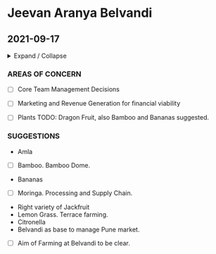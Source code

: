 # Jeevan Aranya Belvandi

##  2021-09-17 

<details markdown='1'><summary>Expand / Collapse</summary>

Bamboo net. Bamboo dome.

Work with available material.

Joshanda seeds. For health and sowing.

Sahjan must be cultivated. Very important. Multi cropping. More than  16000 saplings planted in belvandi farm in 50 Acre. Sweet variety plant of Sahjan at Mishra aunty house, Dehradun. Right variety plantation of Sahjan crucial.

Amla can be in farm for multi-cropping too. Doesn't harm crop growing under it. Amla can be planted at boundary. 

Dragon fruit to be planted. Not done yet. <span style='color:#ff0000;'>**TODO**</span>

Less people for supervision. There are MANAGEMENT ISSUES. <span style='color:#ff0000;'>**TODO**</span>

Multi cropping in 30-40 acres. Ginger and Sahjan (Moringa) planted together.

Survival rate is 100% for Moringa. Dense forest of Moringa will grow.
16000 plants are too much.

Deepak is level handed person. Hard-working. Heart to heart relation with Deepak. People cannot be bound by mind. It's heart only.

Moringa powder. Leaves to be powdered. Flowers. Drumsticks. Maintenance free tree.

Little trimming required. But even if that is not there still it's a sturdy plant.

First year survival is crucial. End of season rain, this year 2021, is very good.

Papaya also grown. Papaya and Moringa alternate planting. Deepak is real master in horticulture.

Banana must be planted. Labor issue in Belvandi.

Supervision also needed.

Vinish Gupta, Goa: Shramdaan based volunteering. Children groups can visit Belvandi farm. Satsang. Online/offline. Labor needed only for weeding. Otherwise all done by volunteers.

Jackfruit: Right variety to be found. Jackfruit expert with us. Jackfruit saplings will be organised. 

Supply chain is important and crucial for commercial viability.

Oxygen, Nature, birds, 150 families, 16000 plants, 20 plants per person done. 

Marketing and revenue generation are to be worked out. Strategy building. <span style='color:#ff0000;'>**TODO**</span>

Lemon grass. Citronella. Mosquitoes are a big problem. Selling Citronella in pots will sell like hot cake. Lemon grass is very popular in Maharashtra. Gautichaha (Lemon grass tea). Sturdy crop. Citronella is also sturdy crop.

Amazon is also only in supply chain management, yet more influence than producers.

Online initiative for Belvandi. Prateek effort. Core Team Management weak. It takes atleast two years to establish a business.

Belvandi to Pune goods transportation, Chhota Hathi price. Distribution.

Value unlocking.
Make people farmers. Terrace farming. All kinds of plants.

Office going people have vacant terrace. Facilitate urban farming for urban people. Khetify from IIT KGP guys in Gurgaon. Highly monetized. We can make open source, sharing, caring and justified, people centric community based inclusive model.

Make Belvandi base. Handle Pune and other regions from Belvandi.

Black pepper also sowed. 3-4 places black pepper planted.

Black pepper development in dome. Unni Nair house in Conoor, Kerala. Dense forest in his house.

Neem was not growing. Mahaneem as an alternative to Neem grows in Dehradun. Looks somewhat like Neem. Color lighter than Neem. Used for medicine and plywood. Belvandi also has Mahaneem. Turmeric. Black pepper planted at Mahaneem roots.

Snakes not seen so far at Belvandi farm.

Bamboo and bananas to be planted. <span style='color:#ff0000;'>**TODO**</span>

What is the aim? Clarity in aim is required. Talk with core team required. Vision for ten years. Each member to write own vision and mission on paper. Right now it's crisis management.

Amla Rs 8/- per Kg in a friend's farm. It was through contractor. That was how it had to be sold.

Decision making process and community structure is most important.
Who's farm? Whether a federation or common decision regulated on all?

</details>

### AREAS OF CONCERN 

- [ ] Core Team Management Decisions

- [ ] Marketing and Revenue Generation for financial viability

- [ ] Plants TODO: Dragon Fruit, also Bamboo and Bananas suggested.

### SUGGESTIONS 

- Amla
- [ ] Bamboo. Bamboo Dome. 
- Bananas
- [ ] Moringa. Processing and Supply Chain. 
- Right variety of Jackfruit
- Lemon Grass. Terrace farming. 
- Citronella
- Belvandi as base to manage Pune market. 
- [ ] Aim of Farming at Belvandi to be clear. 

